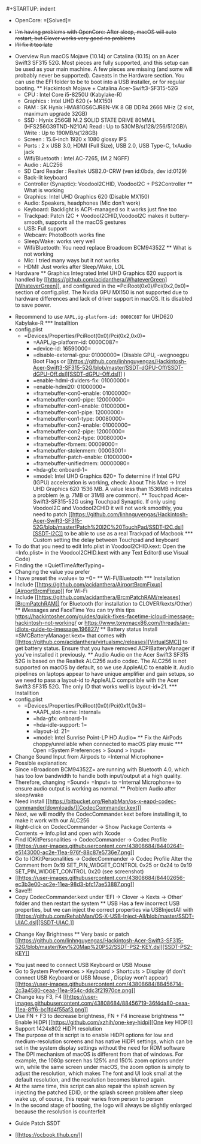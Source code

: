 #+STARTUP: indent
* OpenCore: =[Solved]=
- ~~I'm having problems with OpenCore: After sleep, macOS will auto restart, but Clover works very good no problems~~
- ~~I'll fix it too late~~
* Overview
Run macOS Mojave (10.14) or Catalina (10.15) on an Acer Swift3 SF315 52G.
Most pieces are fully supported, and this setup can be used as your main machine. A few pieces are missing (and some will probably never be supported). Caveats in the Hardware section.
You can use the EFI folder to be to boot into a USB installer, or for regular booting.
** Hackintosh Mojave + Catalina Acer-Swift3-SF315-52G
  - CPU : Intel Core i5-8250U (Kabylake-R)
  - Graphics : Intel UHD 620 (+ MX150)
  - RAM : SK Hynix HMA81GS6CJR8N-VK 8 GB DDR4 2666 MHz (2 slot, maximum upgrade 32GB)
  - SSD : Hynix 256GB M.2 SOLID STATE DRIVE 80MM L (HFS256G39TND-N210A) Read : Up to 530MB/s(128/256/512GB)\ Write : Up to 190MB/s(128GB)
  - Screen : 15.6-inch 1920 x 1080 glossy IPS
  - Ports : 2 x USB 3.0, HDMI (Full Size), USB 2.0, USB Type-C, 1xAudio jack
  - Wifi/Bluetooth : Intel AC-7265, (M.2 NGFF)
  - Audio : ALC256
  - SD Card Reader : Realtek USB2.0-CRW (ven id:0bda, dev id:0129)
  - Back-lit keyboard
  - Controller (Synaptic): VoodooI2CHID, VoodooI2C + PS2Controller
** What is working
  - Graphics: Intel UHD Graphics 620 (Disable MX150)
  - Audio: Speakers, headphones (Mic don't work)
  - Keyboard: Backlight is ACPI-managed so it works just fine too
  - Trackpad: Patch I2C + VoodooI2CHID,VoodooI2C makes it buttery-smooth, supports all the macOS gestures
  - USB: Full support
  - Webcam: PhotoBooth works fine
  - Sleep/Wake: works very well
  - Wifi/Bluetooth: You need replace Broadcom BCM94352Z
** What is not working
  - Mic: I tried many ways but it not works
  - HDMI: Just works after Sleep/Wake, LOL
* Hardware
** Graphics
Integrated Intel UHD Graphics 620 support is handled by [[https://github.com/acidanthera/WhateverGreen][WhateverGreen]], and configured in the
=PciRoot(0x0)/Pci(0x2,0x0)= section of config.plist. The Nvidia GPU MX150 is not supported due to hardware differences and lack of driver support in macOS. It is disabled to save power.
- Recommend to use `AAPL,ig-platform-id: 0000C087` for UHD620 Kabylake-R
*** Installtion 
- config.plist
  - =Devices/Properties/PciRoot(0x0)/Pci(0x2,0x0)=
    - =AAPL,ig-platform-id: 0000C087=
    - =device-id: 16590000=
    - =disable-external-gpu: 01000000= (Disable GPU, -wegnoegpu Boot Flags or [[https://github.com/linhnguyengas/Hackintosh-Acer-Swift3-SF315-52G/blob/master/SSDT-dGPU-Off/SSDT-dGPU-Off.dsl][SSDT-dGPU-Off.dsl]] )
    - =enable-hdmi-dividers-fix: 01000000=
    - =enable-hdmi20: 01000000=
    - =framebuffer-con0-enable: 01000000=
    - =framebuffer-con0-pipe: 12000000=
    - =framebuffer-con1-enable: 01000000=
    - =framebuffer-con1-pipe: 12000000=
    - =framebuffer-con1-type: 00080000=
    - =framebuffer-con2-enable: 01000000=
    - =framebuffer-con2-pipe: 12000000=
    - =framebuffer-con2-type: 00080000=
    - =framebuffer-fbmem: 00009000=
    - =framebuffer-stolenmem: 00003001=
    - =framebuffer-patch-enable: 01000000=
    - =framebuffer-unifiedmem: 00000080=
    - =hda-gfx: onboard-1=
    - =model: Intel UHD Graphics 620=
To determine if Intel GPU (IGPU) acceleration is working, check: About This Mac -> Intel UHD Graphics 620
1536 MB. A value less than 1536MB indicates a problem (e.g. 7MB or 31MB are common).
** Touchpad
Acer-Swift3-SF315-52G using Touchpad Synaptic. If only using VoodooI2C and VoodooI2CHID it will not work smoothly, you need to patch [[https://github.com/linhnguyengas/Hackintosh-Acer-Swift3-SF315-52G/blob/master/Patch%20I2C%20TouchPad/SSDT-I2C.dsl][SSDT-I2C]] to be able to use as a real Trackpad of Macbook 
*** Custom setting the delay between Touchpad and keyboard
- To do that you need to edit Info.plist in VoodooI2CHID.kext: Open the =Info.plist= in the VoodooI2CHID.kext with any Text Editor(I use Visual Code)
- Finding the =QuietTimeAfterTyping=
- Changing the value you prefer
- I have preset the =value= to =0=
** Wi-Fi/Bluetooth
*** Installation
- Include [[https://github.com/acidanthera/AirportBrcmFixup][AirportBrcmFixup]] for Wi-Fi
- Include [[https://github.com/acidanthera/BrcmPatchRAM/releases][BrcmPatchRAM]] for Bluetooth (for installation to CLOVER/kexts/Other)
** iMessages and FaceTime
You can try this tips https://hackintosher.com/guides/quick-fixes-facetime-icloud-imessage-hackintosh-not-working/ or https://www.tonymacx86.com/threads/an-idiots-guide-to-imessage.196827/
** Battery status
Install =SMCBatteryManager.kext= that comes with [[https://github.com/acidanthera/virtualsmc/releases][VirtualSMC]] to get battery status. Ensure that you have removed ACPIBatteryManager if you’ve installed it previously.
** Audio 
Audio on the Acer Swift3 SF315 52G is based on the Realtek ALC256 audio codec. The ALC256 is not supported on macOS by default, so we use AppleALC to enable it. Audio pipelines on laptops appear to have unique amplifier and gain setups, so we need to pass a layout-id to AppleALC compatible with the Acer Swift3 SF315 52G. The only ID that works well is layout-id=21.
*** Installtion 
- config.plist
  - =Devices/Properties/PciRoot(0x0)/Pci(0x1f,0x3)=
    - =AAPL,slot-name: Internal=
    - =hda-gfx: onboard-1=
    - =hda-idle-support: 1=
    - =layout-id: 21=
    - =model: Intel Sunrise Point-LP HD Audio=
** Fix the AirPods choppy/unreliable when connected to macOS play music
*** Open =System Preferences > Sound > Input=
- Change Sound Input from Airpods to =Internal Microphone=
- Possible explanation:
- Since =Broadcom BCM94352Z= are running with Bluetooth 4.0, which has too low bandwidth to handle both input/output at a high quality.
- Therefore, changing =Sound= =Input= to =Internal Microphone= to ensure audio output is working as normal.
** Problem Audio after sleep/wake
- Need install [[https://bitbucket.org/RehabMan/os-x-eapd-codec-commander/downloads/][CodecCommander.kext]]
- Next, we will modify the CodecCommander.kext before installing it, to make it work with our ALC256
- Right-click on CodecCommander -> Show Package Contents -> Contents -> Info.plist and open with Xcode
- Find IOKitPersonalities -> CodecCommander -> Codec Profile 
- [[https://user-images.githubusercontent.com/43808684/84402641-e5143000-ac2e-11ea-976f-88c87e5736e7.png]]
- Go to IOKitPersonalities -> CodecCommander -> Codec Profile Alter the Comment from 0x19 SET_PIN_WIDGET_CONTROL 0x25 or 0x24 to 0x19 SET_PIN_WIDGET_CONTROL 0x20 (see screenshot)
- [[https://user-images.githubusercontent.com/43808684/84402656-ec3b3e00-ac2e-11ea-98d3-bfc17ae53887.png]]
- Save!!!
- Copy CodecCommander.kext under ‘EFI -> Clover -> Kexts -> Other‘ folder and then restart the system
** USB
Has a few incorrect USB properties, but we can inject the correct properties via USBInjectAll with [[https://github.com/RehabMan/OS-X-USB-Inject-All/blob/master/SSDT-UIAC.dsl][SSDT-UIAC.]]
* Change Key Brightness
** Very basic or patch [[https://github.com/linhnguyengas/Hackintosh-Acer-Swift3-SF315-52G/blob/master/Key%20Map%20PS2/SSDT-PS2-KEY.dsl][SSDT-PS2-KEY]]
- You just need to connect USB Keyboard or USB Mouse
- Go to System Preferences > Keyboard > Shortcuts > Display (if don't connect USB Keyboard or USB Mouse , Display won't appear)
[[https://user-images.githubusercontent.com/43808684/88456714-2c3a4580-ceaa-11ea-954c-ddc3f21970ce.png]]
- Change key F3, F4
[[https://user-images.githubusercontent.com/43808684/88456719-36f4da80-ceaa-11ea-8ff6-bc1fd4f55af3.png]]
- Use FN + F3 to decrease brightness, FN + F4 increase brightness
** Enable HiDPI
[[https://github.com/xzhih/one-key-hidpi][One key HIDPI]]
- Support 1424x802 HiDPI resolution
- The purpose of this script is to enable HiDPI options for low and medium-resolution screens and has native HiDPI settings, which can be set in the system display settings without the need for RDM software
- The DPI mechanism of macOS is different from that of windows. For example, the 1080p screen has 125% and 150% zoom options under win, while the same screen under macOS, the zoom option is simply to adjust the resolution, which makes The font and UI look small at the default resolution, and the resolution becomes blurred again.
- At the same time, this script can also repair the splash screen by injecting the patched EDID, or the splash screen problem after sleep wake up, of course, this repair varies from person to person
- In the second stage of booting, the logo will always be slightly enlarged because the resolution is counterfeit
* Guide Patch SSDT
- [[https://ocbook.tlhub.cn/]]
